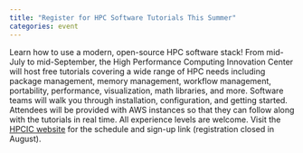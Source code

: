 ```yaml
---
title: "Register for HPC Software Tutorials This Summer"
categories: event
---
```


Learn how to use a modern, open-source HPC software stack! From mid-July to mid-September, the High Performance Computing Innovation Center will host free tutorials covering a wide range of HPC needs including package management, memory management, workflow management, portability, performance, visualization, math libraries, and more. Software teams will walk you through installation, configuration, and getting started. Attendees will be provided with AWS instances so that they can follow along with the tutorials in real time. All experience levels are welcome. Visit the [HPCIC website](https://hpcic.llnl.gov/2025-hpc-tutorials) for the schedule and sign-up link (registration closed in August).
